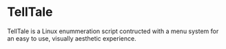 # TellTale
TellTale is a Linux enummeration script contructed with a menu system for an easy to use, visually aesthetic experience.
